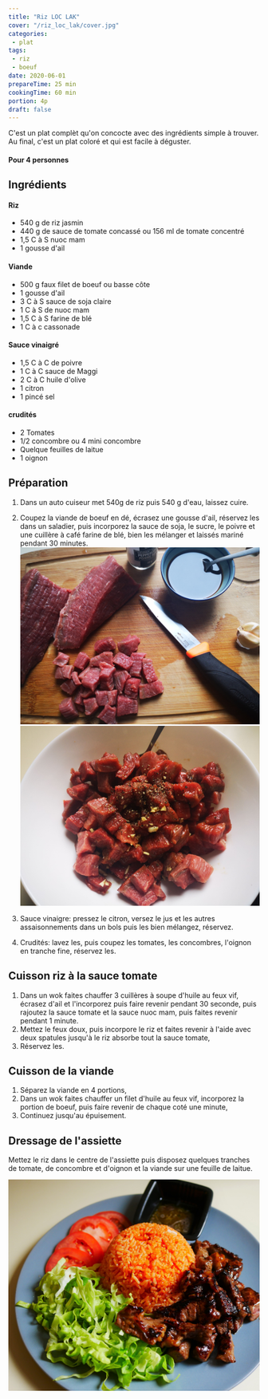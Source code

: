```yaml
---
title: "Riz LOC LAK"
cover: "/riz_loc_lak/cover.jpg"
categories:
 - plat
tags:
 - riz
 - boeuf
date: 2020-06-01
prepareTime: 25 min
cookingTime: 60 min
portion: 4p
draft: false
---
```

C'est un plat complèt qu'on concocte avec des ingrédients simple à trouver. Au final, c'est un plat coloré et qui est facile à déguster.

<!--more--> 

#### Pour 4 personnes

## Ingrédients

#### Riz

- 540 g de riz jasmin
- 440 g de sauce de tomate concassé ou 156 ml de tomate concentré
- 1,5 C à S nuoc mam
- 1 gousse d'ail

#### Viande

- 500 g faux filet de boeuf ou basse côte  
- 1 gousse d'ail
- 3 C à S sauce de soja claire
- 1 C à S de nuoc mam
- 1,5 C à S farine de blé
- 1 C à c cassonade 

#### Sauce vinaigré 

- 1,5 C à C de poivre
- 1 C à C sauce de Maggi
- 2 C à C huile d'olive
- 1 citron
- 1 pincé sel

#### crudités 

- 2 Tomates
- 1/2 concombre ou 4 mini concombre
- Quelque feuilles de laitue 
- 1 oignon

## Préparation ##

1. Dans un auto cuiseur met 540g de riz puis 540 g d'eau, laissez cuire.

2. Coupez la viande de boeuf en dé, écrasez une gousse d'ail, réservez les dans un saladier, puis incorporez la sauce de soja, le sucre, le poivre et une cuillère à café farine de blé, bien les mélanger et laissés mariné pendant 30 minutes.
![viande](01.jpg)
![viande](02.jpg)


3. Sauce vinaigre: pressez le citron, versez le jus et les autres assaisonnements dans un bols puis les bien mélangez, réservez. 

4. Crudités: lavez les, puis coupez les tomates, les concombres, l'oignon en tranche fine, réservez les.  

## Cuisson riz à la sauce tomate ##

1. Dans un wok faites chauffer 3 cuillères à soupe d'huile au feux vif, écrasez d'ail et l'incorporez puis faire revenir pendant 30 seconde, puis rajoutez la sauce tomate et la sauce nuoc mam, puis faites revenir pendant 1 minute.
2. Mettez le feux doux, puis incorpore le riz et faites revenir à l'aide avec deux spatules jusqu'à le riz absorbe tout la sauce tomate,
3. Réservez les.

## Cuisson de la viande ##

1. Séparez la viande en 4 portions, 
2. Dans un wok faites chauffer un filet d'huile au feux vif, incorporez la portion de boeuf, puis faire revenir de chaque coté une minute,
3. Continuez jusqu'au épuisement.


## Dressage de l'assiette ##

Mettez le riz dans le centre de l'assiette puis disposez quelques tranches de tomate, de concombre et d'oignon et la viande sur une feuille de laitue. 

![final](cover.jpg)
